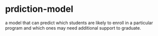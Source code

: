 # prdiction-model
a model that can predict which students are likely to enroll in a particular program and which ones may need additional support to graduate.
